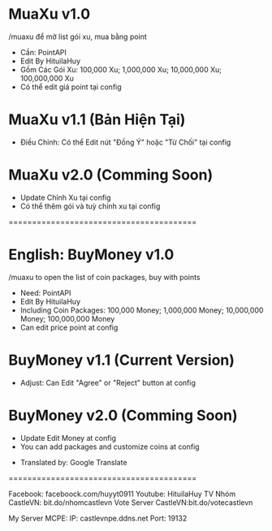 # MuaXu v1.0
/muaxu để mở list gói xu, mua bằng point
- Cần: PointAPI
- Edit By HituilaHuy
- Gồm Các Gói Xu: 100,000 Xu; 1,000,000 Xu; 10,000,000 Xu; 100,000,000 Xu
- Có thể edit giá point tại config

# MuaXu v1.1 (Bản Hiện Tại)
- Điều Chỉnh: Có thể Edit nút "Đồng Ý" hoặc "Từ Chối" tại config

# MuaXu v2.0 (Comming Soon)
- Update Chỉnh Xu tại config
- Có thể thêm gói và tuỳ chỉnh xu tại config

========================================
# English: BuyMoney v1.0
/muaxu to open the list of coin packages, buy with points
- Need: PointAPI
- Edit By HituilaHuy
- Including Coin Packages: 100,000 Money;  1,000,000 Money;  10,000,000 Money;  100,000,000 Money
- Can edit price point at config

# BuyMoney v1.1 (Current Version)
- Adjust: Can Edit "Agree" or "Reject" button at config

# BuyMoney v2.0 (Comming Soon)
- Update Edit Money at config
- You can add packages and customize coins at config

* Translated by: Google Translate

========================================

Facebook: faceboock.com/huyyt0911
Youtube: HituilaHuy TV 
Nhóm CastleVN: bit.do/nhomcastlevn
Vote Server CastleVN:bit.do/votecastlevn

My Server MCPE:
IP: castlevnpe.ddns.net
Port: 19132
